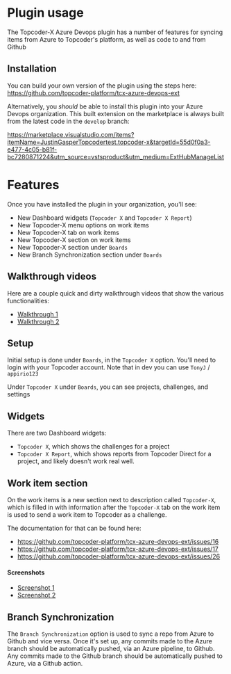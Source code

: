 # Plugin usage

The Topcoder-X Azure Devops plugin has a number of features for syncing items from Azure to Topcoder's platform, as well as code to and from Github

## Installation

You can build your own version of the plugin using the steps here:  https://github.com/topcoder-platform/tcx-azure-devops-ext

Alternatively, you *should* be able to install this plugin into your Azure Devops organization.  This built extension on the marketplace is always built from the latest code in the `develop` branch:

https://marketplace.visualstudio.com/items?itemName=JustinGasperTopcodertest.topcoder-x&targetId=55d0f0a3-e477-4c05-b81f-bc7280871224&utm_source=vstsproduct&utm_medium=ExtHubManageList

# Features

Once you have installed the plugin in your organization, you'll see:

* New Dashboard widgets (`Topcoder X` and `Topcoder X Report`)
* New Topcoder-X menu options on work items
* New Topcoder-X tab on work items
* New Topcoder-X section on work items
* New Topcoder-X section under `Boards`
* New Branch Synchronization section under `Boards`

## Walkthrough videos

Here are a couple quick and dirty walkthrough videos that show the various functionalities:

- [Walkthrough 1](https://www.dropbox.com/s/k063g2bn8sm9ekj/Screen%20Recording%202020-11-11%20at%2016.28.39.mov?dl=1)
- [Walkthrough 2](https://www.dropbox.com/s/3a9lxfjakat8hhf/Screen%20Recording%202020-11-11%20at%2016.32.39.mov?dl=1)

## Setup

Initial setup is done under `Boards`, in the `Topcoder X` option.  You'll need to login with your Topcoder account.  Note that in dev you can use `TonyJ` / `appirio123`

Under `Topcoder X` under `Boards`, you can see projects, challenges, and settings

## Widgets

There are two Dashboard widgets:

* `Topcoder X`, which shows the challenges for a project
* `Topcoder X Report`, which shows reports from Topcoder Direct for a project, and likely doesn't work real well.

## Work item section

On the work items is a new section next to description called `Topcoder-X`, which is filled in with information after the `Topcoder-X` tab on the work item is used to send a work item to Topcoder as a challenge.

The documentation for that can be found here:

* https://github.com/topcoder-platform/tcx-azure-devops-ext/issues/16
* https://github.com/topcoder-platform/tcx-azure-devops-ext/issues/17
* https://github.com/topcoder-platform/tcx-azure-devops-ext/issues/26

#### Screenshots

* [Screenshot 1](https://www.dropbox.com/s/0zmpzj7ldyocyjh/Screen_Shot_2020-11-11_at_16_50_53.png?dl=1)
* [Screenshot 2](https://www.dropbox.com/s/m9um9co1k5c0xvf/Screen_Shot_2020-11-11_at_16_50_25.png?dl=1)

## Branch Synchronization

The `Branch Synchronization` option is used to sync a repo from Azure to Github and vice versa.  Once it's set up, any commits made to the Azure branch should be automatically pushed, via an Azure pipeline, to Github.  Any commits made to the Github branch should be automatically pushed to Azure, via a Github action.
